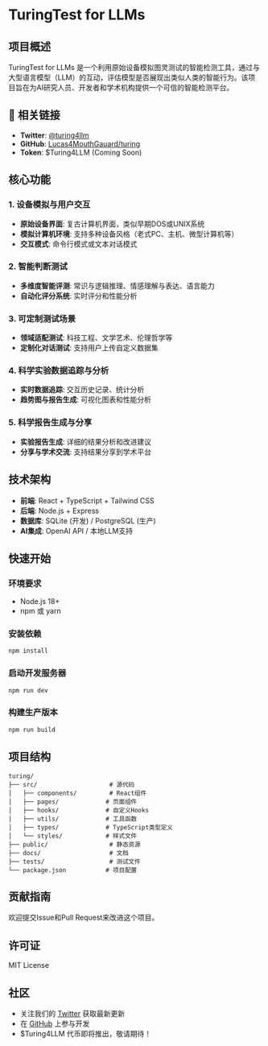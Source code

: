 # TuringTest for LLMs

## 项目概述

TuringTest for LLMs 是一个利用原始设备模拟图灵测试的智能检测工具，通过与大型语言模型（LLM）的互动，评估模型是否展现出类似人类的智能行为。该项目旨在为AI研究人员、开发者和学术机构提供一个可信的智能检测平台。

## 🔗 相关链接

- **Twitter**: [@turing4llm](https://x.com/turing4llm)
- **GitHub**: [Lucas4MouthGauard/turing](https://github.com/Lucas4MouthGauard/turing)
- **Token**: $Turing4LLM (Coming Soon)

## 核心功能

### 1. 设备模拟与用户交互
- **原始设备界面**: 复古计算机界面，类似早期DOS或UNIX系统
- **模拟计算机环境**: 支持多种设备风格（老式PC、主机、微型计算机等）
- **交互模式**: 命令行模式或文本对话模式

### 2. 智能判断测试
- **多维度智能评测**: 常识与逻辑推理、情感理解与表达、语言能力
- **自动化评分系统**: 实时评分和性能分析

### 3. 可定制测试场景
- **领域适配测试**: 科技工程、文学艺术、伦理哲学等
- **定制化对话测试**: 支持用户上传自定义数据集

### 4. 科学实验数据追踪与分析
- **实时数据追踪**: 交互历史记录、统计分析
- **趋势图与报告生成**: 可视化图表和性能分析

### 5. 科学报告生成与分享
- **实验报告生成**: 详细的结果分析和改进建议
- **分享与学术交流**: 支持结果分享到学术平台

## 技术架构

- **前端**: React + TypeScript + Tailwind CSS
- **后端**: Node.js + Express
- **数据库**: SQLite (开发) / PostgreSQL (生产)
- **AI集成**: OpenAI API / 本地LLM支持

## 快速开始

### 环境要求
- Node.js 18+
- npm 或 yarn

### 安装依赖
```bash
npm install
```

### 启动开发服务器
```bash
npm run dev
```

### 构建生产版本
```bash
npm run build
```

## 项目结构

```
turing/
├── src/                    # 源代码
│   ├── components/         # React组件
│   ├── pages/             # 页面组件
│   ├── hooks/             # 自定义Hooks
│   ├── utils/             # 工具函数
│   ├── types/             # TypeScript类型定义
│   └── styles/            # 样式文件
├── public/                 # 静态资源
├── docs/                   # 文档
├── tests/                  # 测试文件
└── package.json           # 项目配置
```

## 贡献指南

欢迎提交Issue和Pull Request来改进这个项目。

## 许可证

MIT License

## 社区

- 关注我们的 [Twitter](https://x.com/turing4llm) 获取最新更新
- 在 [GitHub](https://github.com/Lucas4MouthGauard/turing) 上参与开发
- $Turing4LLM 代币即将推出，敬请期待！
